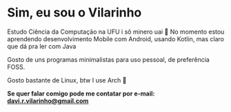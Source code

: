 # Sim, eu sou o Vilarinho

Estudo Ciência da Computação na UFU i sô minero uai 🤠
No momento estou aprendendo desenvolvimento Mobile com Android, usando Kotlin, mas claro que dá pra ler com Java

Gosto de uns programas minimalistas para uso pessoal, de preferência FOSS.

Gosto bastante de Linux, btw I use Arch 🐧

**Se quer falar comigo pode me contatar por e-mail: davi.r.vilarinho@gmail.com**
